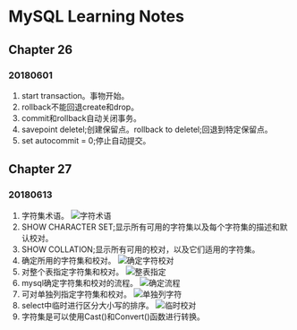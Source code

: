 # MySQL Learning Notes

## Chapter 26
### 20180601
1. start transaction。事物开始。
2. rollback不能回退create和drop。
3. commit和rollback自动关闭事务。
4. savepoint deletel;创建保留点。rollback to deletel;回退到特定保留点。
5. set autocommit = 0;停止自动提交。

## Chapter 27
### 20180613
1. 字符集术语。
![字符术语](https://ws1.sinaimg.cn/large/e2989da6ly1fs9lge0dyrj20an02oq37.jpg)
2. SHOW CHARACTER SET;显示所有可用的字符集以及每个字符集的描述和默认校对。
3. SHOW COLLATION;显示所有可用的校对，以及它们适用的字符集。
4. 确定所用的字符集和校对。
![确定字符校对](https://ws1.sinaimg.cn/large/e2989da6ly1fs9lkuuo5cj209401eglg.jpg)
5. 对整个表指定字符集和校对。
![整表指定](https://ws1.sinaimg.cn/large/e2989da6ly1fs9lpjxa4gj208d03yjrb.jpg)
6. mysql确定字符集和校对的流程。
![确定流程](https://ws1.sinaimg.cn/large/e2989da6ly1fs9ls3iy3tj20ir04mdgn.jpg)
7. 可对单独列指定字符集和校对。
![单独列字符](https://ws1.sinaimg.cn/large/e2989da6ly1fs9m091hkuj20eu05cq30.jpg)
8. select中临时进行区分大小写的排序。
![临时校对](https://ws1.sinaimg.cn/large/e2989da6ly1fs9m0u7g99j20ew01f745.jpg)
9. 字符集是可以使用Cast()和Convert()函数进行转换。
